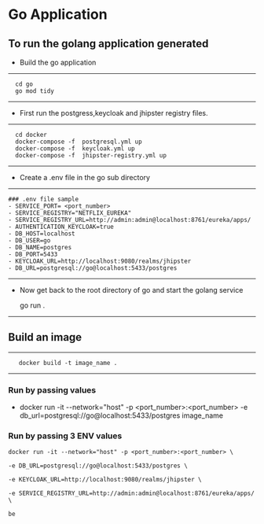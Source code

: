# Go Application

## To run the golang application generated

- Build the go application

---

      cd go
      go mod tidy

---

- First run the postgress,keycloak and jhipster registry files.

---

      cd docker
      docker-compose -f  postgresql.yml up
      docker-compose -f  keycloak.yml up
      docker-compose -f  jhipster-registry.yml up

---

- Create a .env file in the go sub directory

---

    ### .env file sample
    - SERVICE_PORT= <port_number>
    - SERVICE_REGISTRY="NETFLIX_EUREKA"
    - SERVICE_REGISTRY_URL=http://admin:admin@localhost:8761/eureka/apps/
    - AUTHENTICATION_KEYCLOAK=true
    - DB_HOST=localhost
    - DB_USER=go
    - DB_NAME=postgres
    - DB_PORT=5433
    - KEYCLOAK_URL=http://localhost:9080/realms/jhipster
    - DB_URL=postgresql://go@localhost:5433/postgres

---

- Now get back to the root directory of go and start the golang service

  go run .

---

## Build an image

---

       docker build -t image_name .

---

### Run by passing values

- docker run -it --network="host" -p <port_number>:<port_number> -e db_url=postgresql://go@localhost:5433/postgres image_name

### Run by passing 3 ENV values

```
docker run -it --network="host" -p <port_number>:<port_number> \

-e DB_URL=postgresql://go@localhost:5433/postgres \

-e KEYCLOAK_URL=http://localhost:9080/realms/jhipster \

-e SERVICE_REGISTRY_URL=http://admin:admin@localhost:8761/eureka/apps/ \

be
```
